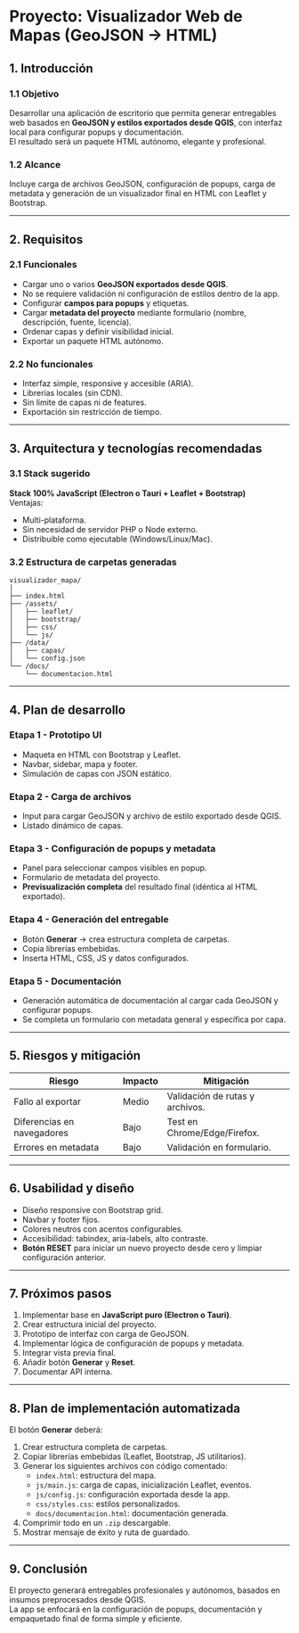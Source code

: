 # Proyecto: Visualizador Web de Mapas (GeoJSON → HTML)

## 1. Introducción

### 1.1 Objetivo
Desarrollar una aplicación de escritorio que permita generar entregables web basados en **GeoJSON y estilos exportados desde QGIS**, con interfaz local para configurar popups y documentación.  
El resultado será un paquete HTML autónomo, elegante y profesional.

### 1.2 Alcance
Incluye carga de archivos GeoJSON, configuración de popups, carga de metadata y generación de un visualizador final en HTML con Leaflet y Bootstrap.

---

## 2. Requisitos

### 2.1 Funcionales

- Cargar uno o varios **GeoJSON exportados desde QGIS**.  
- No se requiere validación ni configuración de estilos dentro de la app.  
- Configurar **campos para popups** y etiquetas.  
- Cargar **metadata del proyecto** mediante formulario (nombre, descripción, fuente, licencia).  
- Ordenar capas y definir visibilidad inicial.  
- Exportar un paquete HTML autónomo.

### 2.2 No funcionales

- Interfaz simple, responsive y accesible (ARIA).  
- Librerías locales (sin CDN).  
- Sin límite de capas ni de features.  
- Exportación sin restricción de tiempo.  

---

## 3. Arquitectura y tecnologías recomendadas

### 3.1 Stack sugerido
**Stack 100% JavaScript (Electron o Tauri + Leaflet + Bootstrap)**  
Ventajas:
- Multi-plataforma.  
- Sin necesidad de servidor PHP o Node externo.  
- Distribuible como ejecutable (Windows/Linux/Mac).

### 3.2 Estructura de carpetas generadas

```
visualizador_mapa/
│
├── index.html
├── /assets/
│   ├── leaflet/
│   ├── bootstrap/
│   ├── css/
│   └── js/
├── /data/
│   ├── capas/
│   └── config.json
└── /docs/
    └── documentacion.html
```

---

## 4. Plan de desarrollo

### Etapa 1 - Prototipo UI
- Maqueta en HTML con Bootstrap y Leaflet.  
- Navbar, sidebar, mapa y footer.  
- Simulación de capas con JSON estático.

### Etapa 2 - Carga de archivos
- Input para cargar GeoJSON y archivo de estilo exportado desde QGIS.  
- Listado dinámico de capas.

### Etapa 3 - Configuración de popups y metadata
- Panel para seleccionar campos visibles en popup.  
- Formulario de metadata del proyecto.  
- **Previsualización completa** del resultado final (idéntica al HTML exportado).

### Etapa 4 - Generación del entregable
- Botón **Generar** → crea estructura completa de carpetas.  
- Copia librerías embebidas.  
- Inserta HTML, CSS, JS y datos configurados.

### Etapa 5 - Documentación
- Generación automática de documentación al cargar cada GeoJSON y configurar popups.  
- Se completa un formulario con metadata general y específica por capa.

---

## 5. Riesgos y mitigación

| Riesgo | Impacto | Mitigación |
|--------|----------|------------|
| Fallo al exportar | Medio | Validación de rutas y archivos. |
| Diferencias en navegadores | Bajo | Test en Chrome/Edge/Firefox. |
| Errores en metadata | Bajo | Validación en formulario. |

---

## 6. Usabilidad y diseño

- Diseño responsive con Bootstrap grid.  
- Navbar y footer fijos.  
- Colores neutros con acentos configurables.  
- Accesibilidad: tabindex, aria-labels, alto contraste.  
- **Botón RESET** para iniciar un nuevo proyecto desde cero y limpiar configuración anterior.

---

## 7. Próximos pasos

1. Implementar base en **JavaScript puro (Electron o Tauri)**.  
2. Crear estructura inicial del proyecto.  
3. Prototipo de interfaz con carga de GeoJSON.  
4. Implementar lógica de configuración de popups y metadata.  
5. Integrar vista previa final.  
6. Añadir botón **Generar** y **Reset**.  
7. Documentar API interna.

---

## 8. Plan de implementación automatizada

El botón **Generar** deberá:

1. Crear estructura completa de carpetas.  
2. Copiar librerías embebidas (Leaflet, Bootstrap, JS utilitarios).  
3. Generar los siguientes archivos con código comentado:
   - `index.html`: estructura del mapa.  
   - `js/main.js`: carga de capas, inicialización Leaflet, eventos.  
   - `js/config.js`: configuración exportada desde la app.  
   - `css/styles.css`: estilos personalizados.  
   - `docs/documentacion.html`: documentación generada.  
4. Comprimir todo en un `.zip` descargable.  
5. Mostrar mensaje de éxito y ruta de guardado.

---

## 9. Conclusión

El proyecto generará entregables profesionales y autónomos, basados en insumos preprocesados desde QGIS.  
La app se enfocará en la configuración de popups, documentación y empaquetado final de forma simple y eficiente.
